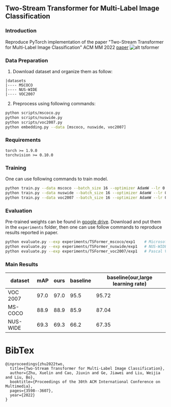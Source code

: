 ## Two-Stream Transformer for Multi-Label Image Classification

### Introduction
Reproduce PyTorch implementation of the paper "Two-Stream Transformer for Multi-Label Image Classification" ACM MM 2022 [paper](https://dl.acm.org/doi/abs/10.1145/3503161.3548343)
![alt tsformer](src/tsformer.png)

### Data Preparation
1. Download dataset and organize them as follow:
```
|datasets
|---- MSCOCO
|---- NUS-WIDE
|---- VOC2007
```
2. Preprocess using following commands:
```bash
python scripts/mscoco.py
python scripts/nuswide.py
python scripts/voc2007.py
python embedding.py --data [mscoco, nuswide, voc2007]
```

### Requirements
```
torch >= 1.9.0
torchvision >= 0.10.0
```

### Training
One can use following commands to train model.
```bash
python train.py --data mscoco --batch_size 16 --optimizer AdamW --lr 0.00001 --mode part --start_depth 9
python train.py --data nuswide --batch_size 16 --optimizer AdamW --lr 0.00001 --mode part --start_depth 1
python train.py --data voc2007 --batch_size 16 --optimizer AdamW --lr 0.00001 --mode part --start_depth 4
```

### Evaluation
Pre-trained weights can be found in [google drive](https://drive.google.com/drive/folders/1XOiLTpWHYRGR8itp4aqQZsbXWHV_TT0j?usp=sharing). Download and put them in the `experiments` folder, then one can use follow commands to reproduce results reported in paper.

```bash
python evaluate.py --exp experiments/TSFormer_mscoco/exp1    # Microsoft COCO
python evaluate.py --exp experiments/TSFormer_nuswide/exp1   # NUS-WIDE
python evaluate.py --exp experiments/TSFormer_voc2007/exp1   # Pascal VOC 2007
```

### Main Results
|  dataset   | mAP  | ours |  baseline  |   baseline(our,large learning rate)  |
|  ---------  | ---- | ---- | --------- |     ---------    |
| VOC 2007    | 97.0 | 97.0 |  95.5     |      95.72       |
| MS-COCO     | 88.9 | 88.9 |  85.9     |      87.04       |
| NUS-WIDE    | 69.3 | 69.3 |  66.2     |      67.35       |

# BibTex
```
@inproceedings{zhu2022two,
  title={Two-Stream Transformer for Multi-Label Image Classification},
  author={Zhu, Xuelin and Cao, Jiuxin and Ge, Jiawei and Liu, Weijia and Liu, Bo},
  booktitle={Proceedings of the 30th ACM International Conference on Multimedia},
  pages={3598--3607},
  year={2022}
}